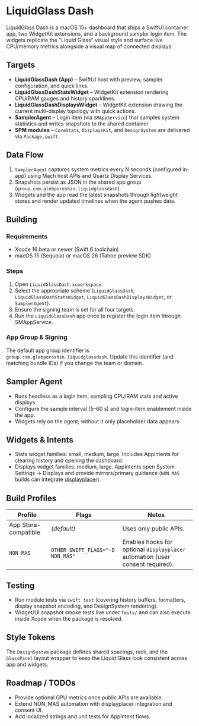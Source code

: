 # LiquidGlass Dash

LiquidGlass Dash is a macOS 15+ dashboard that ships a SwiftUI container app, two WidgetKit extensions, and a background sampler login item. The widgets replicate the "Liquid Glass" visual style and surface live CPU/memory metrics alongside a visual map of connected displays.

## Targets

- **LiquidGlassDash (App)** – SwiftUI host with preview, sampler configuration, and quick links.
- **LiquidGlassDashStatsWidget** – WidgetKit extension rendering CPU/RAM gauges and history sparklines.
- **LiquidGlassDashDisplaysWidget** – WidgetKit extension drawing the current multi-display topology with quick actions.
- **SamplerAgent** – Login item (via `SMAppService`) that samples system statistics and writes snapshots to the shared container.
- **SPM modules** – `CoreStats`, `DisplaysKit`, and `DesignSystem` are delivered via `Package.swift`.

## Data Flow

1. `SamplerAgent` captures system metrics every *N* seconds (configured in-app) using Mach host APIs and Quartz Display Services.
2. Snapshots persist as JSON in the shared app group (`group.com.glebporoshin.liquidglassdash`).
3. Widgets and the app read the latest snapshots through lightweight stores and render updated timelines when the agent pushes data.

## Building

### Requirements

- Xcode 16 beta or newer (Swift 6 toolchain)
- macOS 15 (Sequoia) or macOS 26 (Tahoe preview SDK)

### Steps

1. Open `LiquidGlassDash.xcworkspace`.
2. Select the appropriate scheme (`LiquidGlassDash`, `LiquidGlassDashStatsWidget`, `LiquidGlassDashDisplaysWidget`, or `SamplerAgent`).
3. Ensure the signing team is set for all four targets.
4. Run the `LiquidGlassDash` app once to register the login item through SMAppService.

### App Group & Signing

The default app group identifier is `group.com.glebporoshin.liquidglassdash`. Update this identifier (and matching bundle IDs) if you change the team or domain.

## Sampler Agent

- Runs headless as a login item, sampling CPU/RAM stats and active displays.
- Configure the sample interval (5–60 s) and login-item enablement inside the app.
- Widgets rely on the agent; without it only placeholder data appears.

## Widgets & Intents

- Stats widget families: small, medium, large. Includes AppIntents for clearing history and opening the dashboard.
- Displays widget families: medium, large. AppIntents open System Settings → Displays and provide mirrors/primary guidance (`NON_MAS` builds can integrate [displayplacer](https://github.com/jakehilborn/displayplacer)).

## Build Profiles

| Profile | Flags | Notes |
| --- | --- | --- |
| App Store-compatible | *(default)* | Uses only public APIs.
| `NON_MAS` | `OTHER_SWIFT_FLAGS="-D NON_MAS"` | Enables hooks for optional `displayplacer` automation (user consent required).

## Testing

- Run module tests via `swift test` (covering history buffers, formatters, display snapshot encoding, and DesignSystem rendering).
- Widget/UI snapshot smoke tests live under `Tests/` and can also execute inside Xcode when the package is resolved.

## Style Tokens

The `DesignSystem` package defines shared spacings, radii, and the `GlassPanel` layout wrapper to keep the Liquid Glass look consistent across app and widgets.

## Roadmap / TODOs

- Provide optional GPU metrics once public APIs are available.
- Extend NON_MAS automation with displayplacer integration and consent UI.
- Add localized strings and unit tests for AppIntent flows.
